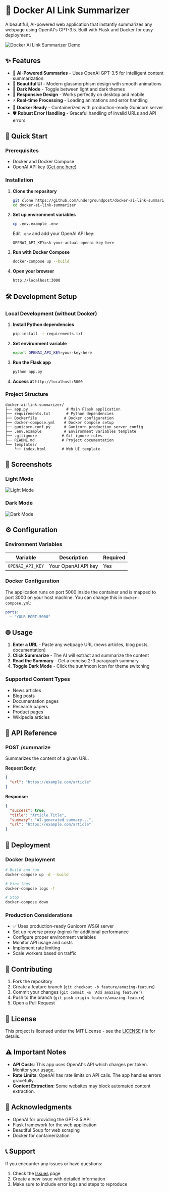 # 🔗 Docker AI Link Summarizer

A beautiful, AI-powered web application that instantly summarizes any webpage using OpenAI's GPT-3.5. Built with Flask and Docker for easy deployment.

![Docker AI Link Summarizer Demo](https://via.placeholder.com/800x400/667eea/ffffff?text=Docker+AI+Link+Summarizer+Demo)

## ✨ Features

- 🤖 **AI-Powered Summaries** - Uses OpenAI GPT-3.5 for intelligent content summarization
- 🎨 **Beautiful UI** - Modern glassmorphism design with smooth animations
- 🌙 **Dark Mode** - Toggle between light and dark themes
- 📱 **Responsive Design** - Works perfectly on desktop and mobile
- ⚡ **Real-time Processing** - Loading animations and error handling
- 🐳 **Docker Ready** - Containerized with production-ready Gunicorn server
- 🛡️ **Robust Error Handling** - Graceful handling of invalid URLs and API errors

## 🚀 Quick Start

### Prerequisites

- Docker and Docker Compose
- OpenAI API key ([Get one here](https://platform.openai.com/api-keys))

### Installation

1. **Clone the repository**
   ```bash
   git clone https://github.com/undergroundpost/docker-ai-link-summarizer.git
   cd docker-ai-link-summarizer
   ```

2. **Set up environment variables**
   ```bash
   cp .env.example .env
   ```
   
   Edit `.env` and add your OpenAI API key:
   ```
   OPENAI_API_KEY=sk-your-actual-openai-key-here
   ```

3. **Run with Docker Compose**
   ```bash
   docker-compose up --build
   ```

4. **Open your browser**
   ```
   http://localhost:3000
   ```

## 🛠️ Development Setup

### Local Development (without Docker)

1. **Install Python dependencies**
   ```bash
   pip install -r requirements.txt
   ```

2. **Set environment variable**
   ```bash
   export OPENAI_API_KEY=your-key-here
   ```

3. **Run the Flask app**
   ```bash
   python app.py
   ```

4. **Access at** `http://localhost:5000`

### Project Structure

```
docker-ai-link-summarizer/
├── app.py                 # Main Flask application
├── requirements.txt       # Python dependencies
├── Dockerfile            # Docker configuration
├── docker-compose.yml    # Docker Compose setup
├── gunicorn.conf.py      # Gunicorn production server config
├── .env.example          # Environment variables template
├── .gitignore           # Git ignore rules
├── README.md            # Project documentation
└── templates/
    └── index.html       # Web UI template
```

## 🎨 Screenshots

### Light Mode
![Light Mode](https://via.placeholder.com/600x400/667eea/ffffff?text=Light+Mode)

### Dark Mode
![Dark Mode](https://via.placeholder.com/600x400/1a1a2e/ffffff?text=Dark+Mode)

## ⚙️ Configuration

### Environment Variables

| Variable | Description | Required |
|----------|-------------|----------|
| `OPENAI_API_KEY` | Your OpenAI API key | Yes |

### Docker Configuration

The application runs on port 5000 inside the container and is mapped to port 3000 on your host machine. You can change this in `docker-compose.yml`:

```yaml
ports:
  - "YOUR_PORT:5000"
```

## 🌐 Usage

1. **Enter a URL** - Paste any webpage URL (news articles, blog posts, documentation)
2. **Click Summarize** - The AI will extract and summarize the content
3. **Read the Summary** - Get a concise 2-3 paragraph summary
4. **Toggle Dark Mode** - Click the sun/moon icon for theme switching

### Supported Content Types

- News articles
- Blog posts
- Documentation pages
- Research papers
- Product pages
- Wikipedia articles

## 🔧 API Reference

### POST /summarize

Summarizes the content of a given URL.

**Request Body:**
```json
{
  "url": "https://example.com/article"
}
```

**Response:**
```json
{
  "success": true,
  "title": "Article Title",
  "summary": "AI-generated summary...",
  "url": "https://example.com/article"
}
```

## 🚀 Deployment

### Docker Deployment

```bash
# Build and run
docker-compose up -d --build

# View logs
docker-compose logs -f

# Stop
docker-compose down
```

### Production Considerations

- ✅ Uses production-ready Gunicorn WSGI server
- Set up reverse proxy (nginx) for additional performance
- Configure proper environment variables
- Monitor API usage and costs
- Implement rate limiting
- Scale workers based on traffic

## 🤝 Contributing

1. Fork the repository
2. Create a feature branch (`git checkout -b feature/amazing-feature`)
3. Commit your changes (`git commit -m 'Add amazing feature'`)
4. Push to the branch (`git push origin feature/amazing-feature`)
5. Open a Pull Request

## 📝 License

This project is licensed under the MIT License - see the [LICENSE](LICENSE) file for details.

## ⚠️ Important Notes

- **API Costs**: This app uses OpenAI's API which charges per token. Monitor your usage.
- **Rate Limits**: OpenAI has rate limits on API calls. The app handles errors gracefully.
- **Content Extraction**: Some websites may block automated content extraction.

## 🙏 Acknowledgments

- OpenAI for providing the GPT-3.5 API
- Flask framework for the web application
- Beautiful Soup for web scraping
- Docker for containerization

## 📞 Support

If you encounter any issues or have questions:

1. Check the [Issues](https://github.com/undergroundpost/docker-ai-link-summarizer/issues) page
2. Create a new issue with detailed information
3. Make sure to include error logs and steps to reproduce
